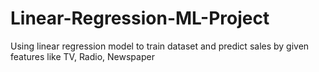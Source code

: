 # Linear-Regression-ML-Project
Using linear regression model to train dataset and predict sales by given features like TV, Radio, Newspaper
